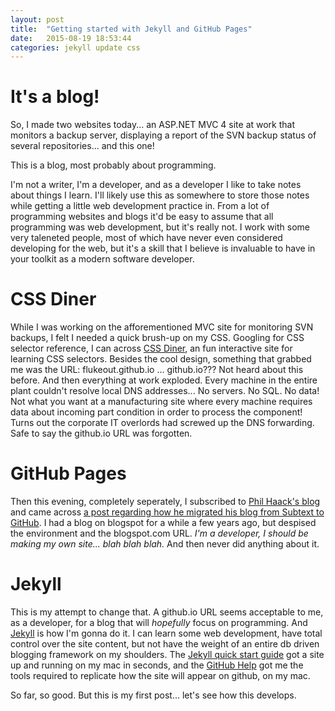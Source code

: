 ```yaml
---
layout: post
title:  "Getting started with Jekyll and GitHub Pages"
date:   2015-08-19 18:53:44
categories: jekyll update css
---
```

# It's a blog!
So, I made two websites today... an ASP.NET MVC 4 site at work that monitors a backup server, displaying a report of the SVN backup status of several repositories... and this one!

This is a blog, most probably about programming.

I'm not a writer, I'm a developer, and as a developer I like to take notes about things I learn. I'll likely use this as somewhere to store those notes while getting a little web development practice in. From a lot of programming websites and blogs it'd be easy to assume that all programming was web development, but it's really not. I work with some very taleneted people, most of which have never even considered developing for the web, but it's a skill that I believe is invaluable to have in your toolkit as a modern software developer. 

# CSS Diner

[css-diner]: http://flukeout.github.io
While I was working on the afforementioned MVC site for monitoring SVN backups, I felt I needed a quick brush-up on my CSS. Googling for CSS selector reference, I can across [CSS Diner][css-diner], an fun interactive site for learning CSS selectors. Besides the cool design, something that grabbed me was the URL: flukeout.github.io ... github.io??? Not heard about this before. And then everything at work exploded. Every machine in the entire plant couldn't resolve local DNS addresses... No servers. No SQL. No data! Not what you want at a manufacturing site where every machine requires data about incoming part condition in order to process the component! Turns out the corporate IT overlords had screwed up the DNS forwarding. Safe to say the github.io URL was forgotten.

# GitHub Pages

[haacked]:        http://haacked.com
[haacked-jekyll]: http://haacked.com/archive/2013/12/02/dr-jekyll-and-mr-haack/
Then this evening, completely seperately, I subscribed to [Phil Haack's blog][haacked] and came across [a post regarding how he migrated his blog from Subtext to GitHub][haacked-jekyll]. I had a blog on blogspot for a while a few years ago, but despised the environment and the blogspot.com URL. *I'm a developer, I should be making my own site... blah blah blah.* And then never did anything about it.

# Jekyll

[jekyll]:      http://jekyllrb.com/
[jekyll-qs]:   http://jekyllrb.com/docs/quickstart/
[github-help]: https://help.github.com/articles/using-jekyll-with-pages/
This is my attempt to change that. A github.io URL seems acceptable to me, as a developer, for a blog that will *hopefully* focus on programming. And [Jekyll][jekyll] is how I'm gonna do it. I can learn some web development, have total control over the site content, but not have the weight of an entire db driven blogging framework on my shoulders. The [Jekyll quick start guide][jekyll-qs] got a site up and running on my mac in seconds, and the [GitHub Help][github-help] got me the tools required to replicate how the site will appear on github, on my mac.

So far, so good. But this is my first post... let's see how this develops.